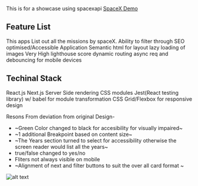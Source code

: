 This is for a showcase using spacexapi
[SpaceX Demo](https://space-xdemo.vercel.app/)

## Feature List
This apps List out all the missions by spaceX.
Ability to filter through
SEO optimised/Accessible Application
Semantic html for layout
lazy loading of images
Very High lighthouse score
dynamic routing
async req and debouncing for mobile devices
## Techinal Stack
React.js
Next.js Server Side rendering
CSS modules
Jest(React testing library) w/ babel for module transformation
CSS Grid/Flexbox for responsive design

Resons From deviation from original Design- 
* ~Green Color changed to black for accesibility for visually impaired~
* ~1 additional Breakpoint based on content size~
* ~The Years section turned to select for accessibility otherwise
    the screen reader would list all the years~
* true/false changed to yes/no
* Fliters not always visible on mobile
* ~Alignment of next and filter buttons to suit the over all card    format  ~

![alt text](https://user-images.githubusercontent.com/16836510/94338529-b1f48180-0010-11eb-885f-5e9229b28a3d.png)
